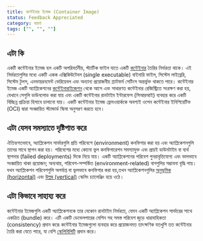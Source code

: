 ```yaml
---
title: কন্টেইনার ইমেজ (Container Image)
status: Feedback Appreciated
category: ধারণা
tags: ["", "", ""]
---
```


## এটা কি

একটি কন্টেইনার ইমেজ হল একটি অপরিবর্তনীয়, স্ট্যাটিক ফাইল যাতে একটি [কন্টেইনার](/bn/container/) তৈরির নির্ভরতা থাকে। এই নির্ভরতাগুলির মধ্যে একটি একক এক্সিকিউটেবল (single executable) বাইনারি ফাইল, সিস্টেম লাইব্রেরি, সিস্টেম টুলস, এনভায়রনমেন্ট ভেরিয়েবল এবং অন্যান্য প্রয়োজনীয় প্ল্যাটফর্ম সেটিংস অন্তর্ভুক্ত থাকতে পারে। কন্টেইনার ইমেজ একটি অ্যাপ্লিকেশনের [কন্টেইনারাইজেশন](/bn/containerization/) থেকে আসে এবং সাধারণত কন্টেইনার রেজিস্ট্রিতে সংরক্ষণ করা হয়, যেখানে সেগুলি ডাউনলোড করা যায় এবং একটি কন্টেইনার রানটাইম ইন্টারফেস (সিআরআই) ব্যবহার করে একটি বিচ্ছিন্ন প্রক্রিয়া হিসাবে চালানো যায়। একটি কন্টেইনার ইমেজ ফ্রেমওয়ার্ককে অবশ্যই ওপেন কন্টেইনার ইনিশিয়েটিভ (OCI) দ্বারা সংজ্ঞায়িত স্ট্যান্ডার্ড স্কিমা অনুসরণ করতে হবে।

## এটা যেসব সমস্যাতে দৃষ্টিপাত করে

ঐতিহ্যগতভাবে, অ্যাপ্লিকেশন সার্ভারগুলি প্রতি পরিবেশে (environment) কনফিগার করা হয় এবং অ্যাপ্লিকেশনগুলি তাদের সাথে স্থাপন করা হয়। পরিবেশের মধ্যে কোনো ভুল কনফিগারেশন সমস্যাযুক্ত এবং প্রায়ই ডাউনটাইম বা ব্যর্থ স্থাপনার (failed deployments) দিকে নিয়ে যায়। একটি অ্যাপ্লিকেশনের পরিবেশ পুনরাবৃত্তিযোগ্য এবং ভালভাবে সংজ্ঞায়িত থাকা প্রয়োজন; অন্যথায়, পরিবেশ-সম্পর্কিত (environment-related) বাগগুলির সম্ভাবনা বৃদ্ধি পায়। যখন অ্যাপ্লিকেশন পরিবেশগুলি অপর্যাপ্ত বা ভুলভাবে কনফিগার করা হয়,তখন অ্যাপ্লিকেশনগুলির [অনুভূমিক (horizontal)](/bn/horizontal-scaling/) এবং [উল্লম্ব (vertical)](/bn/vertical-scaling/) স্কেলিং চ্যালেঞ্জিং হয়ে ওঠে।

## এটা কিভাবে সাহায্য করে

কন্টেইনার ইমেজগুলি একটি অ্যাপ্লিকেশনকে তার যেকোন রানটাইম নির্ভরতা, যেমন একটি অ্যাপ্লিকেশন সার্ভারের সাথে একত্রিত (bundle) করে। এটি একটি ডেভেলপারের মেশিন সহ সমস্ত পরিবেশ জুড়ে ধারাবাহিকতা (consistency) প্রদান করে৷ কন্টেইনার ইমেজগুলো ব্যবহার করে প্রয়োজনমত তাৎক্ষণিক যতখুশি তত কন্টেইনার তৈরি করা যেতে পারে, যা বেশি [স্কেলিবিলিটি](/bn/scalability/) প্রদান করে।